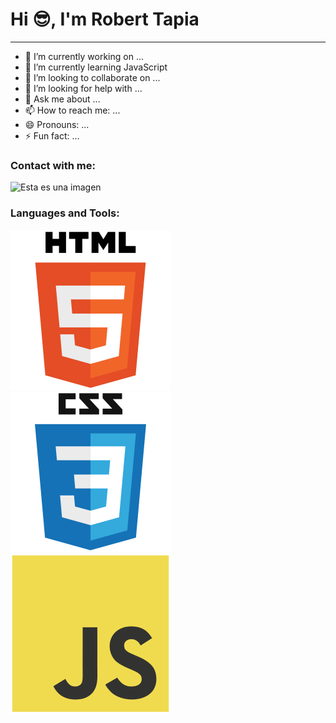 # Hi 😎, I'm Robert Tapia
-----
- 🔭 I’m currently working on ...
- 🌱 I’m currently learning JavaScript
- 👯 I’m looking to collaborate on ...
- 🤔 I’m looking for help with ...
- 💬 Ask me about ...
- 📫 How to reach me: ...
- 😄 Pronouns: ...
- ⚡ Fun fact: ...


### Contact with me:

![Esta es una imagen](https://raw.githubusercontent.com/rahuldkjain/github-profile-readme-generator/master/src/images/icons/Social/instagram.svg)

### Languages and Tools:
![html5](https://raw.githubusercontent.com/devicons/devicon/master/icons/html5/html5-original-wordmark.svg)
![css3](https://raw.githubusercontent.com/devicons/devicon/master/icons/css3/css3-original-wordmark.svg)
![javascript](https://raw.githubusercontent.com/devicons/devicon/master/icons/javascript/javascript-original.svg)

<!--
**RobertTxapia/RobertTxapia** is a ✨ _special_ ✨ repository because its `README.md` (this file) appears on your GitHub profile.

Here are some ideas to get you started:
-->



